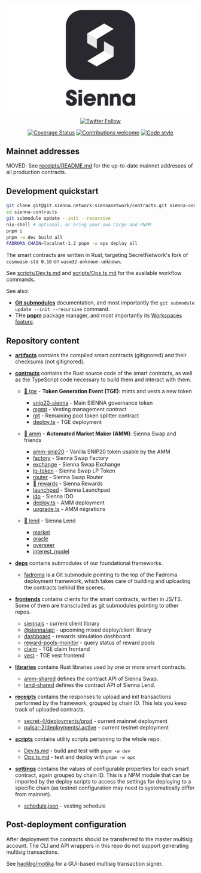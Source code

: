 <div align="center">

[![](/logo.svg)](https://sienna.network/)

[![Twitter Follow](https://img.shields.io/twitter/follow/sienna_network?style=plastic&logo=twitter)](https://twitter.com/sienna_network)

[![Coverage Status](https://coveralls.io/repos/github/SiennaNetwork/sienna/badge.svg?branch=dev&t=s6kRdI)](https://coveralls.io/github/SiennaNetwork/sienna?branch=dev)
[![Contributions welcome](https://img.shields.io/badge/contributions-welcome-brightgreen.svg?style=flat)](CONTRIBUTING.md)
[![Code style](https://img.shields.io/badge/code%20style-open--minded-%239013fe)](CONTRIBUTING.md#coding-style)

</div>

## Mainnet addresses

MOVED: See [receipts/README.md](./receipts/README.md#mainnet-addresses) for the up-to-date
mainnet addresses of all production contracts.

## Development quickstart

```sh
git clone git@git.sienna.network:siennanetwork/contracts.git sienna-contracts
cd sienna-contracts
git submodule update --init --recursive
nix-shell # optional, or bring your own Cargo and PNPM
pnpm i
pnpm -w dev build all
FADROMA_CHAIN=localnet-1.2 pnpm -w ops deploy all
```

The smart contracts are written in Rust, targeting SecretNetwork's fork of `cosmwasm-std 0.10`
on `wasm32-unknown-unknown`.

See [scripts/Dev.ts.md](./scripts/Dev.ts.md)
and [scripts/Ops.ts.md](./scripts/Ops.ts.md)
for the available workflow commands.

See also:
* **[Git submodules](https://git-scm.com/book/en/v2/Git-Tools-Submodules)** documentation,
  and most importantly the `git submodule update --init --recursive` command.
* THe **[pnpm](https://pnpm.io/)** package manager, and most importantly
  its [Workspaces feature](https://pnpm.io/workspaces).

## Repository content

* [**artifacts**](./artifacts) contains the compiled smart contracts (gitignored)
  and their checksums (not gitignored).

* [**contracts**](./contracts) contains the Rust source code of the smart contracts,
  as well as the TypeScript code necessary to build them and interact with them.

  * [📖 tge](./contracts/tge) - **Token Generation Event (TGE)**: mints and vests a new token
    * [snip20-sienna](./contracts/tge/snip20-sienna) - Main SIENNA governance token
    * [mgmt](./contracts/tge/mgmt) - Vesting management contract
    * [rpt](./contracts/tge/rpt) - Remaining pool token splitter contract
    * [deploy.ts](./contracts/tge/deploy.ts) - TGE deployment

  * [📖 amm](./contracts/amm) - **Automated Market Maker (AMM)**: Sienna Swap and friends
    * [amm-snip20](./contracts/amm/amm-snip20) - Vanilla SNIP20 token usable by the AMM
    * [factory](./contracts/amm/factory) - Sienna Swap Factory
    * [exchange](./contracts/amm/exchange) - Sienna Swap Exchange
    * [lp-token](./contracts/amm/lp-token) - Sienna Swap LP Token
    * [router](./contracts/amm/router) - Sienna Swap Router
    * [📖 rewards](./contracts/amm/rewards) - Sienna Rewards
    * [launchpad](./contracts/amm/launchpas) - Sienna Launchpad
    * [ido](./contracts/amm/ido) - Sienna IDO
    * [deploy.ts](./contracts/tge/deploy.ts) - AMM deployment
    * [upgrade.ts](./contracts/tge/upgrade.ts) - AMM migrations

  * [📖 lend](./contracts/amm) - Sienna Lend
    * [market](./contracts/lend/market)
    * [oracle](./contracts/lend/oracle)
    * [overseer](./contracts/lend/overseer)
    * [interest_model](./contracts/lend/interest_model)

* [**deps**](./deps) contains submodules of our foundational frameworks.
  * [fadroma](./deps/fadroma) is a Git submodule pointing to the top of
    the Fadroma deployment framework, which takes care of building and uploading the
    contracts behind the scenes.

* [**frontends**](./frontends) contains clients for the smart contracts, written in JS/TS.
  Some of them are transcluded as git submodules pointing to other repos.
  * [siennajs](./frontends/siennajs) - current client library
  * [@sienna/api](./frontends/api) - upcoming mixed deploy/client library
  * [dashboard](./frontends/dashboard) - rewards simulation dashboard
  * [reward-pools-monitor](./frontends/reward-pools-monitor) - query status of reward pools
  * [claim](./frontends/claim) - TGE claim frontend
  * [vest](./frontends/vest) - TGE vest frontend

* [**libraries**](./libraries) contains Rust libraries used by one or more smart contracts.
  * [amm-shared](./libraries/amm-shared) defines the contract API of Sienna Swap.
  * [lend-shared](./libraries/lend-shared) defines the contract API of Sienna Lend.

* [**receipts**](./receipts) contains the responses to upload and init transactions
  performed by the framework, grouped by chain ID. This lets you keep track of uploaded
  contracts.
  * [secret-4/deployments/prod](./receipts/secret-4/deployments/prod) - current mainnet deployment
  * [pulsar-2/deployments/.active](./receipts/pulsar-2/deployments/.active) - current testnet deployment

* [**scripts**](./scripts) contains utility scripts pertaining to the whole repo.
  * [Dev.ts.md](./scripts/Dev.ts.md) - build and test with `pnpm -w dev`
  * [Ops.ts.md](./scripts/Ops.ts.md) - test and deploy with `pnpm -w ops`

* [**settings**](./settings) contains the values of configurable properties for each
  smart contract, again grouped by chain ID. This is a NPM module that can be imported
  by the deploy scripts to access the settings for deploying to a specific chain
  (as testnet configuration may need to systematically differ from mainnet).
  * [schedule.json](./settings/schedule.json) - vesting schedule

## Post-deployment configuration

After deployment the contracts should be
transferred to the master multisig account.
The CLI and API wrappers in this repo
do not support generating multisig transactions.

See [hackbg/motika](https://github.com/hackbg/motika)
for a GUI-based multisig transaction signer.
